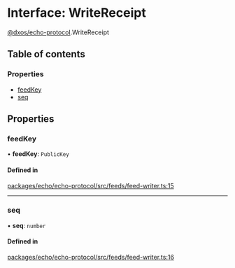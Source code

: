 # Interface: WriteReceipt

[@dxos/echo-protocol](../modules/dxos_echo_protocol.md).WriteReceipt

## Table of contents

### Properties

- [feedKey](dxos_echo_protocol.WriteReceipt.md#feedkey)
- [seq](dxos_echo_protocol.WriteReceipt.md#seq)

## Properties

### feedKey

• **feedKey**: `PublicKey`

#### Defined in

[packages/echo/echo-protocol/src/feeds/feed-writer.ts:15](https://github.com/dxos/dxos/blob/e3b936721/packages/echo/echo-protocol/src/feeds/feed-writer.ts#L15)

___

### seq

• **seq**: `number`

#### Defined in

[packages/echo/echo-protocol/src/feeds/feed-writer.ts:16](https://github.com/dxos/dxos/blob/e3b936721/packages/echo/echo-protocol/src/feeds/feed-writer.ts#L16)
